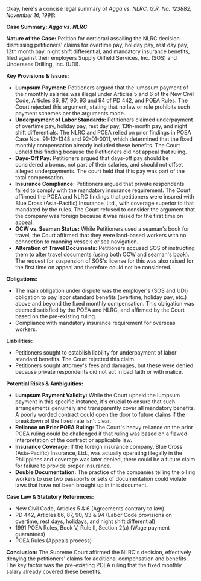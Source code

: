 Okay, here's a concise legal summary of *Agga vs. NLRC, G.R. No. 123882, November 16, 1998*:

**Case Summary: *Agga vs. NLRC***

**Nature of the Case:** Petition for certiorari assailing the NLRC decision dismissing petitioners' claims for overtime pay, holiday pay, rest day pay, 13th month pay, night shift differential, and mandatory insurance benefits, filed against their employers Supply Oilfield Services, Inc. (SOS) and Underseas Drilling, Inc. (UDI).

**Key Provisions & Issues:**

*   **Lumpsum Payment:** Petitioners argued that the lumpsum payment of their monthly salaries was illegal under Articles 5 and 6 of the New Civil Code, Articles 86, 87, 90, 93 and 94 of PD 442, and POEA Rules. The Court rejected this argument, stating that no law or rule prohibits such payment schemes per the arguments made.
*   **Underpayment of Labor Standards:** Petitioners claimed underpayment of overtime pay, holiday pay, rest day pay, 13th-month pay, and night shift differentials. The NLRC and POEA relied on prior findings in POEA Case Nos. 91-12-1348 and 92-01-0011, which determined that the fixed monthly compensation already included these benefits. The Court upheld this finding because the Petitioners did not appeal that ruling.
*   **Days-Off Pay:** Petitioners argued that days-off pay should be considered a bonus, not part of their salaries, and should not offset alleged underpayments. The court held that this pay was part of the total compensation.
*   **Insurance Compliance:** Petitioners argued that private respondents failed to comply with the mandatory insurance requirement. The Court affirmed the POEA and NLRC findings that petitioners were insured with Blue Cross (Asia-Pacific) Insurance, Ltd., with coverage superior to that mandated by the rules. The Court refused to consider the argument that the company was foreign because it was raised for the first time on appeal.
*   **OCW vs. Seaman Status:** While Petitioners used a seaman's book for travel, the Court affirmed that they were land-based workers with no connection to manning vessels or sea navigation.
*   **Alteration of Travel Documents:** Petitioners accused SOS of instructing them to alter travel documents (using both OCW and seaman's book). The request for suspension of SOS's license for this was also raised for the first time on appeal and therefore could not be considered.

**Obligations:**

*   The main obligation under dispute was the employer's (SOS and UDI) obligation to pay labor standard benefits (overtime, holiday pay, etc.) above and beyond the fixed monthly compensation. This obligation was deemed satisfied by the POEA and NLRC, and affirmed by the Court based on the pre-existing ruling.
*   Compliance with mandatory insurance requirement for overseas workers.

**Liabilities:**

*   Petitioners sought to establish liability for underpayment of labor standard benefits. The Court rejected this claim.
*   Petitioners sought attorney's fees and damages, but these were denied because private respondents did not act in bad faith or with malice.

**Potential Risks & Ambiguities:**

*   **Lumpsum Payment Validity:** While the Court upheld the lumpsum payment in this specific instance, it's crucial to ensure that such arrangements genuinely and transparently cover all mandatory benefits. A poorly worded contract could open the door to future claims if the breakdown of the fixed rate isn't clear.
*   **Reliance on Prior POEA Ruling:** The Court's heavy reliance on the prior POEA ruling could be challenged if that ruling was based on a flawed interpretation of the contract or applicable law.
*   **Insurance Coverage:** If the foreign insurance company, Blue Cross (Asia-Pacific) Insurance, Ltd., was actually operating illegally in the Philippines and coverage was later denied, there could be a future claim for failure to provide proper insurance.
*   **Double Documentation:** The practice of the companies telling the oil rig workers to use two passports or sets of documentation could violate laws that have not been brought up in this document.

**Case Law & Statutory References:**

*   New Civil Code, Articles 5 & 6 (Agreements contrary to law)
*   PD 442, Articles 86, 87, 90, 93 & 94 (Labor Code provisions on overtime, rest days, holidays, and night shift differential)
*   1991 POEA Rules, Book V, Rule II, Section 2(a) (Wage payment guarantees)
*   POEA Rules (Appeals process)

**Conclusion:** The Supreme Court affirmed the NLRC's decision, effectively denying the petitioners' claims for additional compensation and benefits. The key factor was the pre-existing POEA ruling that the fixed monthly salary already covered these benefits.
